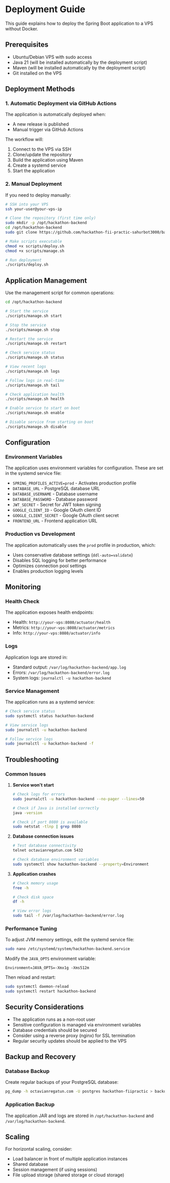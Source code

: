 # Deployment Guide

This guide explains how to deploy the Spring Boot application to a VPS without Docker.

## Prerequisites

- Ubuntu/Debian VPS with sudo access
- Java 21 (will be installed automatically by the deployment script)
- Maven (will be installed automatically by the deployment script)
- Git installed on the VPS

## Deployment Methods

### 1. Automatic Deployment via GitHub Actions

The application is automatically deployed when:
- A new release is published
- Manual trigger via GitHub Actions

The workflow will:
1. Connect to the VPS via SSH
2. Clone/update the repository
3. Build the application using Maven
4. Create a systemd service
5. Start the application

### 2. Manual Deployment

If you need to deploy manually:

```bash
# SSH into your VPS
ssh your-user@your-vps-ip

# Clone the repository (first time only)
sudo mkdir -p /opt/hackathon-backend
cd /opt/hackathon-backend
sudo git clone https://github.com/hackathon-fii-practic-sahurbot3000/backend.git .

# Make scripts executable
chmod +x scripts/deploy.sh
chmod +x scripts/manage.sh

# Run deployment
./scripts/deploy.sh
```

## Application Management

Use the management script for common operations:

```bash
cd /opt/hackathon-backend

# Start the service
./scripts/manage.sh start

# Stop the service
./scripts/manage.sh stop

# Restart the service
./scripts/manage.sh restart

# Check service status
./scripts/manage.sh status

# View recent logs
./scripts/manage.sh logs

# Follow logs in real-time
./scripts/manage.sh tail

# Check application health
./scripts/manage.sh health

# Enable service to start on boot
./scripts/manage.sh enable

# Disable service from starting on boot
./scripts/manage.sh disable
```

## Configuration

### Environment Variables

The application uses environment variables for configuration. These are set in the systemd service file:

- `SPRING_PROFILES_ACTIVE=prod` - Activates production profile
- `DATABASE_URL` - PostgreSQL database URL
- `DATABASE_USERNAME` - Database username
- `DATABASE_PASSWORD` - Database password
- `JWT_SECRET` - Secret for JWT token signing
- `GOOGLE_CLIENT_ID` - Google OAuth client ID
- `GOOGLE_CLIENT_SECRET` - Google OAuth client secret
- `FRONTEND_URL` - Frontend application URL

### Production vs Development

The application automatically uses the `prod` profile in production, which:
- Uses conservative database settings (`ddl-auto=validate`)
- Disables SQL logging for better performance
- Optimizes connection pool settings
- Enables production logging levels

## Monitoring

### Health Check

The application exposes health endpoints:
- Health: `http://your-vps:8080/actuator/health`
- Metrics: `http://your-vps:8080/actuator/metrics`
- Info: `http://your-vps:8080/actuator/info`

### Logs

Application logs are stored in:
- Standard output: `/var/log/hackathon-backend/app.log`
- Errors: `/var/log/hackathon-backend/error.log`
- System logs: `journalctl -u hackathon-backend`

### Service Management

The application runs as a systemd service:

```bash
# Check service status
sudo systemctl status hackathon-backend

# View service logs
sudo journalctl -u hackathon-backend

# Follow service logs
sudo journalctl -u hackathon-backend -f
```

## Troubleshooting

### Common Issues

1. **Service won't start**
   ```bash
   # Check logs for errors
   sudo journalctl -u hackathon-backend --no-pager --lines=50
   
   # Check if Java is installed correctly
   java -version
   
   # Check if port 8080 is available
   sudo netstat -tlnp | grep 8080
   ```

2. **Database connection issues**
   ```bash
   # Test database connectivity
   telnet octavianregatun.com 5432
   
   # Check database environment variables
   sudo systemctl show hackathon-backend --property=Environment
   ```

3. **Application crashes**
   ```bash
   # Check memory usage
   free -h
   
   # Check disk space
   df -h
   
   # View error logs
   sudo tail -f /var/log/hackathon-backend/error.log
   ```

### Performance Tuning

To adjust JVM memory settings, edit the systemd service file:

```bash
sudo nano /etc/systemd/system/hackathon-backend.service
```

Modify the `JAVA_OPTS` environment variable:
```
Environment=JAVA_OPTS=-Xmx1g -Xms512m
```

Then reload and restart:
```bash
sudo systemctl daemon-reload
sudo systemctl restart hackathon-backend
```

## Security Considerations

- The application runs as a non-root user
- Sensitive configuration is managed via environment variables
- Database credentials should be secured
- Consider using a reverse proxy (nginx) for SSL termination
- Regular security updates should be applied to the VPS

## Backup and Recovery

### Database Backup

Create regular backups of your PostgreSQL database:

```bash
pg_dump -h octavianregatun.com -U postgres hackathon-fiipractic > backup.sql
```

### Application Backup

The application JAR and logs are stored in `/opt/hackathon-backend` and `/var/log/hackathon-backend`.

## Scaling

For horizontal scaling, consider:
- Load balancer in front of multiple application instances
- Shared database
- Session management (if using sessions)
- File upload storage (shared storage or cloud storage) 